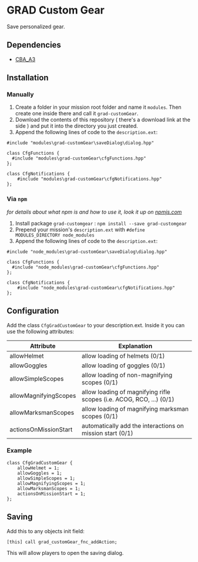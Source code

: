 # GRAD Custom Gear
Save personalized gear.

## Dependencies
* [CBA_A3](https://github.com/CBATeam/CBA_A3)

## Installation
### Manually
1. Create a folder in your mission root folder and name it `modules`. Then create one inside there and call it `grad-customGear`.
2. Download the contents of this repository ( there's a download link at the side ) and put it into the directory you just created.
3. Append the following lines of code to the `description.ext`:

```sqf
#include "modules\grad-customGear\saveDialog\dialog.hpp"

class CfgFunctions {
  #include "modules\grad-customGear\cfgFunctions.hpp"
};

class CfgNotifications {
    #include "modules\grad-customGear\cfgNotifications.hpp"
};
```

### Via `npm`
_for details about what npm is and how to use it, look it up on [npmjs.com](https://www.npmjs.com/)_

1. Install package `grad-customgear` : `npm install --save grad-customgear`
2. Prepend your mission's `description.ext` with `#define MODULES_DIRECTORY node_modules`
3. Append the following lines of code to the `description.ext`:

```sqf
#include "node_modules\grad-customGear\saveDialog\dialog.hpp"

class CfgFunctions {
  #include "node_modules\grad-customGear\cfgFunctions.hpp"
};

class CfgNotifications {
    #include "node_modules\grad-customGear\cfgNotifications.hpp"
};
```

## Configuration
Add the class `CfgGradCustomGear` to your description.ext. Inside it you can use the following attributes:

Attribute             | Explanation
----------------------|---------------------------------------------------------------------
allowHelmet           | allow loading of helmets (0/1)
allowGoggles          | allow loading of goggles (0/1)
allowSimpleScopes     | allow loading of non-magnifying scopes (0/1)
allowMagnifyingScopes | allow loading of magnifying rifle scopes (i.e. ACOG, RCO, ...) (0/1)
allowMarksmanScopes   | allow loading of magnifying marksman scopes (0/1)
actionsOnMissionStart | automatically add the interactions on mission start (0/1)

### Example

```sqf
class CfgGradCustomGear {
    allowHelmet = 1;
    allowGoggles = 1;
    allowSimpleScopes = 1;
    allowMagnifyingScopes = 1;
    allowMarksmanScopes = 1;
    actionsOnMissionStart = 1;
};
```

## Saving
Add this to any objects init field:

```sqf
[this] call grad_customGear_fnc_addAction;
```

This will allow players to open the saving dialog.
